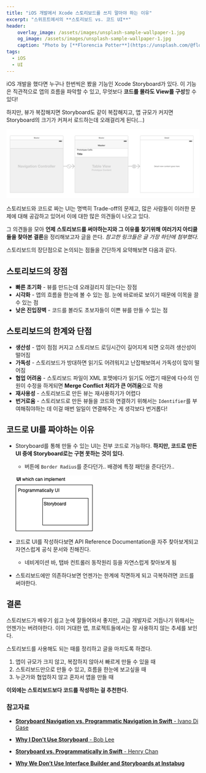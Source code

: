 ```yaml
---
title: "iOS 개발에서 Xcode 스토리보드를 쓰지 말아야 하는 이유"
excerpt: "스위프트에서의 **스토리보드 vs. 코드 UI**"
header:
    overlay_image: /assets/images/unsplash-sample-wallpaper-1.jpg
    og_image: /assets/images/unsplash-sample-wallpaper-1.jpg
    caption: "Photo by [**Florencia Potter**](https://unsplash.com/@florenciapotter) on [**Unsplash**](https://unsplash.com)"
tags: 
  - iOS
  - UI
---
```


iOS 개발을 했다면 누구나 한번씩은 봤을 기능인 Xcode Storyboard가 있다. 이 기능은 직관적으로 앱의 흐름을 파악할 수 있고, 무엇보다 **코드를 몰라도 View를 구성**할 수 있다!

하지만, 뷰가 복잡해지면 Storyboard도 같이 복잡해지고, 앱 규모가 커지면 Storyboard의 크기가 커져서 로드하는데 오래걸리게 된다(...)

![Xcode Storyboard Overview](/assets/images/image-20190814143246597.png)

스토리보드와 코드로 짜는 UI는 명백히 Trade-off의 문제고, 많은 사람들이 이러한 문제에 대해 공감하고 있어서 이에 대한 많은 의견들이 나오고 있다.

그 의견들을 모아 **언제 스토리보드를 써야하는지와 그 이유를 찾기위해 여러가지 아티클들을 찾아본 결론**을 정리해보고자 글을 쓴다. *참고한 링크들은 글 가장 하단에 첨부했다.*

스토리보드의 장단점으로 논의되는 점들을 간단하게 요약해보면 다음과 같다.

## 스토리보드의 장점

* **빠른 초기화** - 뷰를 만드는데 오래걸리지 않는다는 장점
* **시각화** - 앱의 흐름을 한눈에 볼 수 있는 점. 눈에 바로바로 보이기 때문에 이목을 끌 수 있는 점
* **낮은 진입장벽** - 코드를 볼라도 초보자들이 이쁜 뷰를 만들 수 있는 점

## 스토리보드의 한계와 단점

* **생산성** - 앱이 점점 커지고 스토리보드 로딩시간이 길어지게 되면 오히려 생산성이 떨어짐
* **가독성** - 스토리보드가 방대하면 읽기도 어려워지고 난잡해보여서 가독성이 많이 떨어짐
* **협업 어려움** - 스토리보드 파일이 XML 포맷에다가 읽기도 어렵기 때문에 다수의 인원이 수정을 하게되면 **Merge Conflict 처리가 큰 어려움**으로 작용
* **재사용성** - 스토리보드로 만든 뷰는 재사용하기가 어렵다
* **번거로움** - 스토리보드로 만든 뷰들을 코드와 연결하기 위해서는 `Identifier`를 부여해줘야하는 데 이걸 매번 일일이 연결해주는 게 생각보다 번거롭다!

## 코드로 UI를 짜야하는 이유

* Storyboard를 통해 만들 수 있는 UI는 전부 코드로 가능하다. **하지만, 코드로 만든 UI 중에 Storyboard로는 구현 못하는 것이 있다.**

  * 버튼에 `Border Radius`를 준다던가.. 배경에 특정 패턴을 준다던가..

  ![UI Ability](/assets/images/image-20190814150748264.png)

* 코드로 UI를 작성하다보면 API Reference Documentation을 자주 찾아보게되고 자연스럽게 공식 문서와 친해진다.
  
  * 네비게이션 바, 탭바 컨트롤러 동작원리 등을 자연스럽게 찾아보게 됨
* 스토리보드에만 의존하다보면 언젠가는 한계에 직면하게 되고 극복하려면 코드를 써야한다.

## 결론

스토리보드가 배우기 쉽고 눈에 잘들어와서 좋지만, 고급 개발자로 거듭나기 위해서는 언젠가는 버려야한다. 이미 거대한 앱, 프로젝트들에서는 잘 사용하지 않는 추세를 보인다.

스토리보드를 사용해도 되는 때를 정리하고 글을 마치도록 하겠다.

1. 앱이 규모가 크지 않고, 복잡하지 않아서 빠르게 만들 수 있을 때
2. 스토리보드만으로 만들 수 있고, 흐름을 한눈에 보고싶을 때
3. 누군가와 협업하지 않고 혼자서 앱을 만들 때

**이외에는 스토리보드보다 코드를 작성하는 걸 추천한다.**

### 참고자료

* [**Storyboard Navigation vs. Programmatic Navigation in Swift** - lvano Di Gase](https://medium.com/better-programming/ios-programming-storyboard-navigation-vs-programmatic-navigation-cfd363de3618)

* [**Why I Don't Use Storyboard** - Bob Lee](https://blog.bobthedeveloper.io/why-i-dont-use-storyboard-fe14a1a99f58)

* [**Storyboard vs. Programmatically in Swift** - Henry Chan](https://medium.com/@chan.henryk/storyboard-vs-programmatically-in-swift-9a65ff6aaeae)

* [**Why We Don’t Use Interface Builder and Storyboards at Instabug**](https://instabug.com/blog/why-we-dont-use-interface-builder-and-storyboards-at-instabug/)

